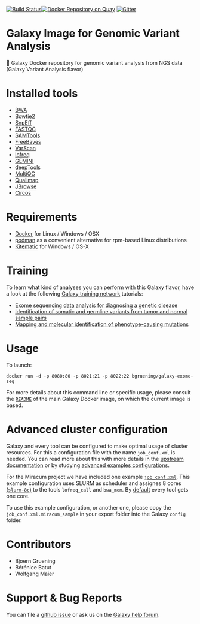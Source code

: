 [![Build Status](https://travis-ci.com/bgruening/docker-galaxy-exome-seq.svg?branch=master)](https://travis-ci.com/bgruening/docker-galaxy-exome-seq)[![Docker Repository on Quay](https://quay.io/repository/bgruening/galaxy-exome-seq/status "Docker Repository on Quay")](https://quay.io/repository/bgruening/galaxy-exome-seq)
[![Gitter](https://badges.gitter.im/bgruening/docker-galaxy-stable.svg)](https://gitter.im/bgruening/docker-galaxy-stable?utm_source=badge&utm_medium=badge&utm_campaign=pr-badge)

Galaxy Image for Genomic Variant Analysis
=========================================

:whale: Galaxy Docker repository for genomic variant analysis from NGS data (Galaxy Variant Analysis flavor)

# Installed tools

 * [BWA](http://bio-bwa.sourceforge.net/)
 * [Bowtie2](http://bowtie-bio.sourceforge.net/bowtie2)
 * [SnpEff](http://snpeff.sourceforge.net/)
 * [FASTQC](http://www.bioinformatics.babraham.ac.uk/projects/fastqc/)
 * [SAMTools](http://samtools.sourceforge.net/)
 * [FreeBayes](https://github.com/ekg/freebayes)
 * [VarScan](http://dkoboldt.github.io/varscan/)
 * [lofreq](http://csb5.github.io/lofreq/)
 * [GEMINI](http://gemini.readthedocs.org)
 * [deepTools](http://fidelram.github.io/deepTools/)
 * [MultiQC](https://multiqc.info/)
 * [Qualimap](http://qualimap.bioinfo.cipf.es/)
 * [JBrowse](http://jbrowse.org/)
 * [Circos](http://circos.ca/)

# Requirements

 - [Docker](https://docs.docker.com/installation/) for Linux / Windows / OSX
 - [podman](https://podman.io/) as a convenient alternative for rpm-based Linux distributions
 - [Kitematic](https://kitematic.com/) for Windows / OS-X

# Training

To learn what kind of analyses you can perform with this Galaxy flavor, have a
look at the following
[Galaxy training network](https://training.galaxyproject.org/training-material/)
tutorials:

- [Exome sequencing data analysis for diagnosing a genetic disease](https://galaxyproject.github.io/training-material/topics/variant-analysis/tutorials/exome-seq/tutorial.html)
- [Identification of somatic and germline variants from tumor and normal sample pairs](https://training.galaxyproject.org/training-material/topics/variant-analysis/tutorials/somatic-variants/tutorial.html)
- [Mapping and molecular identification of phenotype-causing mutations](https://galaxyproject.github.io/training-material/topics/variant-analysis/tutorials/mapping-by-sequencing/tutorial.html)

# Usage

To launch:

```
docker run -d -p 8080:80 -p 8021:21 -p 8022:22 bgruening/galaxy-exome-seq
```

For more details about this command line or specific usage, please consult the
[`README`](https://github.com/bgruening/docker-galaxy-stable/blob/master/README.md) of the main Galaxy Docker image, on which the current image is based.

# Advanced cluster configuration

Galaxy and every tool can be configured to make optimal usage of cluster resources.
For this a configuration file with the name `job_conf.xml` is needed. You can read more
about this with more details in the [upstream documentation](https://docs.galaxyproject.org/en/latest/admin/jobs.html)
or by studying [advanced examples configurations](https://github.com/galaxyproject/galaxy/blob/dev/lib/galaxy/config/sample/job_conf.xml.sample_advanced).

For the Miracum project we have included one example [`job_conf.xml`](configs/job_conf.xml.miracum_sample).
This example configuration uses SLURM as scheduler and assignes 8 cores [(`slurm-8c`)](https://github.com/bgruening/docker-galaxy-exome-seq/blob/master/configs/job_conf.xml.miracum_sample#L165) to the tools `lofreq_call` and `bwa_mem`. By [default](https://github.com/bgruening/docker-galaxy-exome-seq/blob/master/configs/job_conf.xml.miracum_sample#L19) every tool gets one core.

To use this example configuration, or another one, please copy the `job_conf.xml.miracum_sample` in your export folder into the Galaxy `config` folder. 

# Contributors

- Bjoern Gruening
- Bérénice Batut
- Wolfgang Maier

# Support & Bug Reports

You can file a [github issue](https://github.com/bgruening/galaxy-exom-seq/issues) or ask us on the [Galaxy help forum](https://help.galaxyproject.org/).

